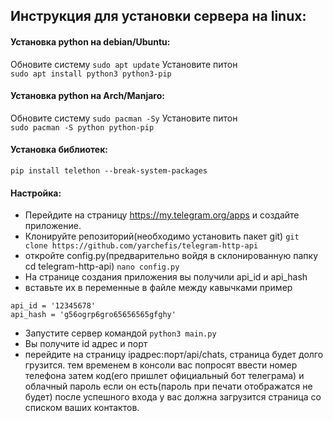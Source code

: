 ## Инструкция для установки сервера на linux:    

#### Установка python на debian/Ubuntu:    
Обновите систему ```sudo apt update```
Установите питон    
```sudo apt install python3 python3-pip```

#### Установка python на Arch/Manjaro:    
Обновите систему ```sudo pacman -Sy```
Установите питон    
```sudo pacman -S python python-pip```

     
#### Установка библиотек:    
```pip install telethon --break-system-packages```
    
    
#### Настройка:    
- Перейдите на страницу https://my.telegram.org/apps и создайте приложение.    
- Клонируйте репозиторий(необходимо установить пакет git)
```git clone https://github.com/yarchefis/telegram-http-api```   
- откройте config.py(предварительно войдя в cклонированную папку cd telegram-http-api)
```nano config.py```    
- На странице создания приложения вы получили api_id и api_hash   
- вставьте их в переменные в файле между кавычками
пример    
```
api_id = '12345678'
api_hash = 'g56ogrp6gro65656565gfghy'
```
- Запустите сервер командой ```python3 main.py```
- Вы получите id адрес и порт
- перейдите на страницу ipадрес:порт/api/chats, страница будет долго грузится.
тем временем в консоли вас попросят ввести номер телефона затем код(его пришлет официальный бот телеграма) и облачный пароль если он есть(пароль при печати отображатся не будет)
после успешного входа у вас должна загрузится страница со списком ваших контактов.